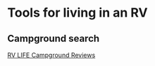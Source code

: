 
# Tools for living in an RV

## Campground search

[RV LIFE Campground Reviews](https://campgrounds.rvlife.com/)

